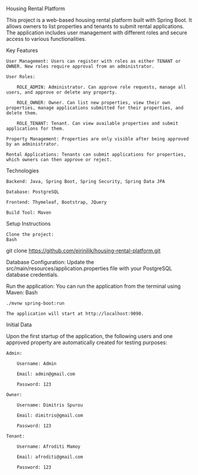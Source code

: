 
Housing Rental Platform

This project is a web-based housing rental platform built with Spring Boot. It allows owners to list properties and tenants to submit rental applications. The application includes user management with different roles and secure access to various functionalities.

Key Features

    User Management: Users can register with roles as either TENANT or OWNER. New roles require approval from an administrator.

    User Roles:

        ROLE_ADMIN: Administrator. Can approve role requests, manage all users, and approve or delete any property.

        ROLE_OWNER: Owner. Can list new properties, view their own properties, manage applications submitted for their properties, and delete them.

        ROLE_TENANT: Tenant. Can view available properties and submit applications for them.

    Property Management: Properties are only visible after being approved by an administrator.

    Rental Applications: Tenants can submit applications for properties, which owners can then approve or reject.

Technologies

    Backend: Java, Spring Boot, Spring Security, Spring Data JPA

    Database: PostgreSQL

    Frontend: Thymeleaf, Bootstrap, JQuery

    Build Tool: Maven

Setup Instructions

    Clone the project:
    Bash

git clone https://github.com/eirinilik/housing-rental-platform.git

Database Configuration:
Update the src/main/resources/application.properties file with your PostgreSQL database credentials.

Run the application:
You can run the application from the terminal using Maven:
Bash

    ./mvnw spring-boot:run

    The application will start at http://localhost:9090.

Initial Data

Upon the first startup of the application, the following users and one approved property are automatically created for testing purposes:

    Admin:

        Username: Admin

        Email: admin@gmail.com

        Password: 123

    Owner:

        Username: Dimitris Spurou

        Email: dimitris@gmail.com

        Password: 123

    Tenant:

        Username: Afroditi Mamoy

        Email: afroditi@gmail.com

        Password: 123
